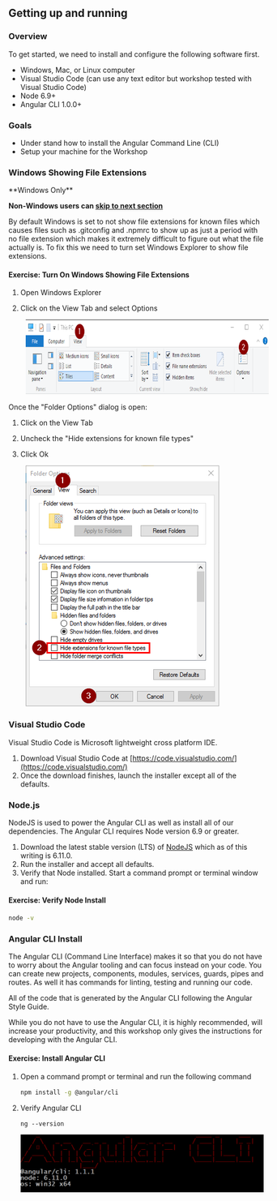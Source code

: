 ## Getting up and running

### Overview

To get started, we need to install and configure the following software first.

* Windows, Mac, or Linux computer
* Visual Studio Code (can use any text editor but workshop tested with Visual Studio Code)
* Node 6.9+
* Angular CLI 1.0.0+

### Goals

* Under stand how to install the Angular Command Line (CLI)
* Setup your machine for the Workshop

### Windows Showing File Extensions 

<div class="alert alert-danger" role="alert">
**Windows Only** 
</div>

**Non-Windows users can [skip to next section](#chapter2.4)**


By default Windows is set to not show file extensions for known files which causes files such as .gitconfig and .npmrc to show up as just a period with no file extension which makes it extremely difficult to figure out what the file actually is.  To fix this we need to turn set Windows Explorer to show file extensions.

<h4 class="exercise-start">
    <b>Exercise</b>: Turn On Windows Showing File Extensions
  </h4>


1. Open Windows Explorer
1. Click on the View Tab and select Options

    <img src="images/chapter1/windows-explorer-ribbon.png" style="height:147px;width:759px;margin-left: 10px">

Once the "Folder Options" dialog is open: 

1. Click on the View Tab
1. Uncheck the "Hide extensions for known file types"
1. Click Ok

    <img src="images/chapter1/windows-explorer-view-options.png" style="height:475px;width:382px;margin-left: 10px">
  
<div class="exercise-end"></div>

### Visual Studio Code

Visual Studio Code is Microsoft lightweight cross platform IDE.  

1. Download Visual Studio Code at [https://code.visualstudio.com/](https://code.visualstudio.com/)
1. Once the download finishes, launch the installer except all of the defaults.


### Node.js

NodeJS is used to power the Angular CLI as well as install all of our dependencies.  The Angular CLI requires Node version 6.9 or greater.

1.	Download the latest stable version (LTS) of [NodeJS](http://nodejs.org) which as of this writing is 6.11.0.    
1.	Run the installer and accept all defaults.
1. Verify that Node installed.  Start a command prompt or terminal window and run: 

<h4 class="exercise-start">
    <b>Exercise</b>: Verify Node Install
</h4>

```bash
node -v
```

<div class="exercise-end"></div>

### Angular CLI Install

The Angular CLI (Command Line Interface) makes it so that you do not have to worry about the Angular tooling and can focus instead on your code. You can create new projects, components, modules, services, guards, pipes and routes.  As well it has commands for linting, testing and running our code.  

All of the code that is generated by the Angular CLI following the Angular Style Guide.  

While you do not have to use the Angular CLI, it is highly recommended, will increase your productivity, and this workshop only gives the instructions for developing with the Angular CLI.  

<h4 class="exercise-start">
    <b>Exercise</b>: Install Angular CLI
</h4>

1. Open a command prompt or terminal and run the following command

    ```bash
    npm install -g @angular/cli
    ```

1. Verify Angular CLI

    ```
    ng --version
    ```

    ![ng version output](images/chapter1/ng-version.png)
    
<div class="exercise-end"></div>

